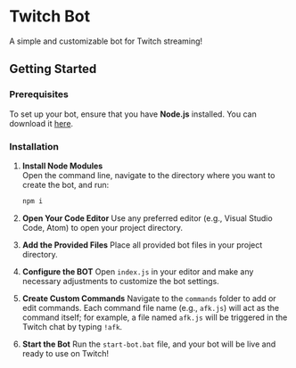 # Twitch Bot

A simple and customizable bot for Twitch streaming!

## Getting Started

### Prerequisites
To set up your bot, ensure that you have **Node.js** installed. You can download it [here](https://nodejs.org/en/).

### Installation

1. **Install Node Modules**  
   Open the command line, navigate to the directory where you want to create the bot, and run:
   ```bash
   npm i
   ```

2. **Open Your Code Editor**
   Use any preferred editor (e.g., Visual Studio Code, Atom) to open your project directory.

3. **Add the Provided Files**
   Place all provided bot files in your project directory.

4. **Configure the BOT**
   Open `index.js` in your editor and make any necessary adjustments to customize the bot settings.

5. **Create Custom Commands**
   Navigate to the `commands` folder to add or edit commands. Each command file name (e.g., `afk.js`) will act as the command itself; for example, a file named `afk.js` will be triggered in the Twitch chat by typing `!afk`.

6. **Start the Bot**
   Run the `start-bot.bat` file, and your bot will be live and ready to use on Twitch!
